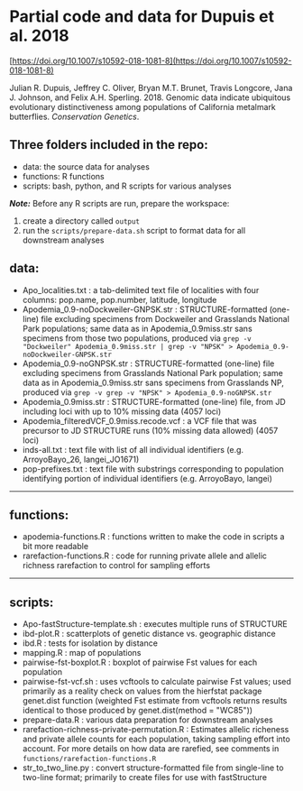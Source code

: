 # Partial code and data for Dupuis et al. 2018
[https://doi.org/10.1007/s10592-018-1081-8](https://doi.org/10.1007/s10592-018-1081-8)

Julian R. Dupuis, Jeffrey C. Oliver, Bryan M.T. Brunet, Travis Longcore, Jana J. Johnson, and Felix A.H. Sperling. 2018. Genomic data indicate ubiquitous evolutionary distinctiveness among populations of California metalmark butterflies. _Conservation Genetics_.

## Three folders included in the repo:
* data: the source data for analyses
* functions: R functions
* scripts: bash, python, and R scripts for various analyses

_**Note:**_ Before any R scripts are run, prepare the workspace:
1. create a directory called `output`
2. run the `scripts/prepare-data.sh` script to format data for all downstream
analyses

## data:
* Apo_localities.txt : a tab-delimited text file of localities with four
columns: pop.name, pop.number, latitude, longitude
* Apodemia_0.9-noDockweiler-GNPSK.str : STRUCTURE-formatted (one-line) file
excluding specimens from Dockweiler and Grasslands National Park populations;
same data as in Apodemia_0.9miss.str sans specimens from those two populations,
produced via `grep -v "Dockweiler" Apodemia_0.9miss.str | grep -v "NPSK" > Apodemia_0.9-noDockweiler-GNPSK.str`
* Apodemia_0.9-noGNPSK.str : STRUCTURE-formatted (one-line) file excluding specimens
from Grasslands National Park population; same data as in Apodemia_0.9miss.str sans
specimens from Grasslands NP, produced via `grep -v grep -v "NPSK" > Apodemia_0.9-noGNPSK.str`
* Apodemia_0.9miss.str : STRUCTURE-formatted (one-line) file, from JD including
loci with up to 10% missing data (4057 loci)
* Apodemia_filteredVCF_0.9miss.recode.vcf : a VCF file that was precursor to JD
STRUCTURE runs (10% missing data allowed) (4057 loci)
* inds-all.txt : text file with list of all individual identifiers (e.g.
ArroyoBayo_26, langei_JO1671)
* pop-prefixes.txt : text file with substrings corresponding to population
identifying portion of individual identifiers (e.g. ArroyoBayo, langei)

***

## functions:
* apodemia-functions.R : functions written to make the code in scripts a bit
more readable
* rarefaction-functions.R : code for running private allele and allelic richness
rarefaction to control for sampling efforts
***

## scripts:
* Apo-fastStructure-template.sh : executes multiple runs of STRUCTURE
* ibd-plot.R : scatterplots of genetic distance vs. geographic distance
* ibd.R : tests for isolation by distance
* mapping.R : map of populations
* pairwise-fst-boxplot.R : boxplot of pairwise Fst values for each population
* pairwise-fst-vcf.sh : uses vcftools to calculate pairwise Fst values; used
primarily as a reality check on values from the hierfstat package genet.dist
function (weighted Fst estimate from vcftools returns results identical to
those produced by genet.dist(method = "WC85"))
* prepare-data.R : various data preparation for downstream analyses
* rarefaction-richness-private-permutation.R : Estimates allelic richeness and
private allele counts for each population, taking sampling effort into account.
For more details on how data are rarefied, see comments in `functions/rarefaction-functions.R`
* str_to_two_line.py : convert structure-formatted file from single-line to
two-line format; primarily to create files for use with fastStructure